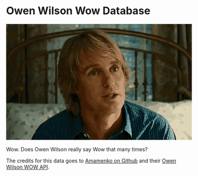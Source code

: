 # Owen Wilson Wow Database

![Owen Wilson GIF](https://github.com/masud90/OwenWilson/blob/main/Assets/Images/owen-wilson-wow-marley-and-me.gif)

Wow. Does Owen Wilson really say Wow that many times?

The credits for this data goes to [Amamenko on Github](https://github.com/amamenko/owen-wilson-wow-api) and their [Owen Wilson WOW API](https://owen-wilson-wow-api.herokuapp.com/).
